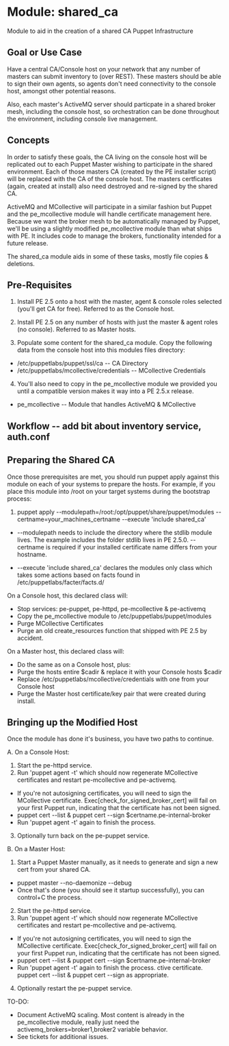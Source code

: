 Module: shared_ca
=================

Module to aid in the creation of a shared CA Puppet Infrastructure


Goal or Use Case
----------------
Have a central CA/Console host on your network that any number of masters can submit inventory to (over REST). These masters should be able to sign their own agents, so agents don't need connectivity to the console host, amongst other potential reasons.

Also, each master's ActiveMQ server should particpate in a shared broker mesh, including the console host, so orchestration can be done throughout the environment, including console live management.


Concepts
--------
In order to satisfy these goals, the CA living on the console host will be replicated out to each Puppet Master wishing to participate in the shared environment. Each of those masters CA (created by the PE installer script) will be replaced with the CA of the console host. The masters certficates (again, created at install) also need destroyed and re-signed by the shared CA.

ActiveMQ and MCollective will participate in a similar fashion but Puppet and the pe_mcollective module will handle certificate management here. Because we want the broker mesh to be automatically managed by Puppet, we'll be using a slightly modified pe_mcollective module than what ships with PE. It includes code to manage the brokers, functionality intended for a future release.

The shared_ca module aids in some of these tasks, mostly file copies & deletions.


Pre-Requisites
--------------

1. Install PE 2.5 onto a host with the master, agent & console roles selected (you'll get CA for free). Referred to as the Console host.

2. Install PE 2.5 on any number of hosts with just the master & agent roles (no console). Referred to as Master hosts.

3. Populate some content for the shared_ca module.
  Copy the following data from the console host into this modules files directory:
 -  /etc/puppetlabs/puppet/ssl/ca -- CA Directory
 -  /etc/puppetlabs/mcollective/credentials -- MCollective Credentials

4. You'll also need to copy in the pe_mcollective module we provided you until a compatible version makes it way into a PE 2.5.x release.
 -   pe_mcollective -- Module that handles ActiveMQ & MCollective


Workflow -- add bit about inventory service, auth.conf
------------------------------------------------------

Preparing the Shared CA
-----------------------
Once those prerequisites are met, you should run puppet apply against this module on each of your systems to prepare the hosts. For example, if you place this module into /root on your target systems during the bootstrap process:

1. puppet apply --modulepath=/root:/opt/puppet/share/puppet/modules --certname=your_machines_certname --execute 'include shared_ca'

 - --modulepath needs to include the directory where the stdlib module lives. The example includes the folder stdlib lives in PE 2.5.0. --certname is required if your installed certificate name differs from your hostname.

 - --execute 'include shared_ca' declares the modules only class which takes some actions based on facts found in /etc/puppetlabs/facter/facts.d/

On a Console host, this declared class will:

  * Stop services: pe-puppet, pe-httpd, pe-mcollective & pe-activemq
  * Copy the pe_mcollective module to /etc/puppetlabs/puppet/modules
  * Purge MCollective Certificates
  * Purge an old create_resources function that shipped with PE 2.5 by accident.

On a Master host, this declared class will:

  * Do the same as on a Console host, plus:
  * Purge the hosts entire $cadir & replace it with your Console hosts $cadir
  * Replace /etc/puppetlabs/mcollective/credentials with one from your Console host
  * Purge the Master host certificate/key pair that were created during install.


Bringing up the Modified Host
-----------------------------
Once the module has done it's business, you have two paths to continue.


A. On a Console Host:

1. Start the pe-httpd service.
2. Run 'puppet agent -t' which should now regenerate MCollective certificates and restart pe-mcollective and pe-activemq.
 - If you're not autosigning certificates, you will need to sign the MCollective certificate. Exec[check_for_signed_broker_cert] will fail on your first Puppet run, indicating that the certificate has not been signed.
 -  puppet cert --list & puppet cert --sign $certname.pe-internal-broker
 - Run 'puppet agent -t' again to finish the process.
3. Optionally turn back on the pe-puppet service.


B. On a Master Host:

1. Start a Puppet Master manually, as it needs to generate and sign a new cert from your shared CA.
  -  puppet master --no-daemonize --debug
  -  Once that's done (you should see it startup successfully), you can control+C the process.
2. Start the pe-httpd service.
3. Run 'puppet agent -t' which should now regenerate MCollective certificates and restart pe-mcollective and pe-activemq.
  - If you're not autosigning certificates, you will need to sign the MCollective certificate. Exec[check_for_signed_broker_cert] will fail on your first Puppet run, indicating that the certificate has not been signed.
  - puppet cert --list & puppet cert --sign $certname.pe-internal-broker
  - Run 'puppet agent -t' again to finish the process.
ctive certificate. puppet cert --list & puppet cert --sign as appropriate.
4. Optionally restart the pe-puppet service.

TO-DO: 

* Document ActiveMQ scaling. Most content is already in the pe\_mcollective module, really just need the activemq_brokers=broker1,broker2 variable behavior.
* See tickets for additional issues.